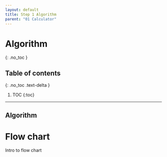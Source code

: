 ```yaml
---
layout: default
title: Step 1 Algorithm
parent: "01 Calculator"
---
```


# Algorithm
{: .no_toc }

## Table of contents
{: .no_toc .text-delta }

1. TOC
{:toc}

---



## Algorithm




# Flow chart

Intro to flow chart


